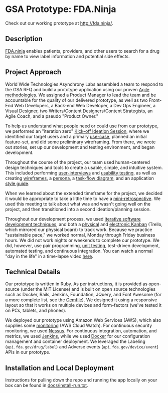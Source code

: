 GSA Prototype: FDA.Ninja
========================

Check out our working prototype at http://fda.ninja/.

## Description

[FDA.ninja](http://fda.ninja/) enables patients, providers, and other users to search for a drug by name to view label information and potential side effects. 

## Project Approach

World Wide Technologies Asynchrony Labs assembled a team to respond to the GSA RFQ and build a prototype application using our proven [Agile methodologies](https://github.com/dwafler/gsa_2015/blob/master/docs/agile-practices.md). We assigned a Product Manager to lead the team and be accountable for the quality of our delivered prototype, as well as two Front-End Web Developers, a Back-end Web Developer, a Dev Ops Engineer, a Visual Designer, two Writers/Content Designers/Content Strategists, an Agile Coach, and a pseudo "Product Owner." 

To help us understand what people need or could use from our prototype, we performed an "iteration zero" [Kick-off Ideation Session](https://github.com/dwafler/gsa_2015/tree/master/docs/pictures/kick-off-ideation-session), where we identified our target users and a primary [use-case](https://github.com/dwafler/gsa_2015/tree/master/docs/ux/use-case.md), planned an initial feature-set, and did some preliminary wireframing. From there, we wrote out stories, set up our development and testing environment, and began development. 

Throughout the course of the project, our team used human-centered design techniques and tools to create a usable, simple, and intuitive system. This included performing [user-interviews](https://github.com/dwafler/gsa_2015/blob/master/docs/ux/user-research.md) and [usability testing](https://github.com/dwafler/gsa_2015/tree/master/docs/ux/usability-testing), as well as creating [wireframes](https://github.com/dwafler/gsa_2015/tree/master/docs/ux/wireframes), a [persona](https://github.com/dwafler/gsa_2015/blob/master/docs/ux/persona.pdf), a [task-flow diagram](https://github.com/dwafler/gsa_2015/blob/master/docs/ux/task-flow.pdf), and an application [style guide](https://github.com/dwafler/gsa_2015/blob/master/docs/ux/style-guide.png).

When we learned about the extended timeframe for the project, we decided it would be appropriate to take a little time to have a [mini-retrospective](https://github.com/dwafler/gsa_2015/blob/master/docs/retrospective.md). We used this meeting to talk about what was and wasn't going well on the project, and then transitioned into a second ideation/planning session.

Throughout our development process, we used [iterative software development techniques](https://github.com/dwafler/gsa_2015/blob/master/docs/iteration-example.md), and both a [physical](https://github.com/dwafler/gsa_2015/tree/master/docs/pictures/kanban-physical) and [electronic Kanban](https://github.com/dwafler/gsa_2015/tree/master/docs/pictures/kanban-trello) (Trello, which mirrored our physical board) to track work. Because we practice "sustainable pace," we worked normal, Monday through Friday business hours. We did not work nights or weekends to complete our prototype. We did, however, use pair programming, [unit testing](https://github.com/dwafler/gsa_2015/tree/master/spec), test-driven development, automated testing, and continuous integration. You can watch a normal "day in the life" in a time-lapse video [here](https://github.com/dwafler/gsa_2015/tree/master/docs/gsa-team-day-in-the-life-day-5.mp4).

## Technical Details

Our prototype is written in Ruby. As per instructions, it is provided as open-source (under the MIT License) and is built on open source technologies such as Docker, Rails, Jenkins, Foundation, JQuery, and Font Awesome (for a more complete list, see the [Gemfile](https://github.com/dwafler/gsa_2015/blob/master/Gemfile)). We designed it using a responsive layout so that it works on multiple devices and form-factors (we've tested it on PCs, tablets, and phones). 

We deployed our prototype using Amazon Web Services (AWS), which also supplies some [monitoring](https://github.com/dwafler/gsa_2015/blob/master/docs/monitoring/status-check-alarm-example.txt) (AWS Cloud Watch). For continuous security monitoring, we used [Nessus](https://github.com/dwafler/gsa_2015/blob/master/docs/monitoring/nessus-continuous-monitoring.md). For continuous integration, automation, and metrics, we used [Jenkins](https://github.com/dwafler/gsa_2015/tree/master/docs/jenkins), while we used [Docker](https://registry.hub.docker.com/u/jasonmayer/drug1/) for our configuration management and container deployment. We leveraged the Labeling (`api.fda.gov/drug/label`) and Adverse events (`api.fda.gov/device/event`) APIs in our prototype.

## Installation and Local Deployment

Instructions for pulling down the repo and running the app locally on your box can be found in [docs/install-run.txt](https://github.com/dwafler/gsa_2015/blob/master/docs/install-run.txt).





